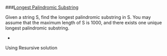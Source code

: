 ###[Longest Palindromic Substring](http://leetcode.com/onlinejudge#question_5)

Given a string S, find the longest palindromic substring in S. You may assume that the maximum length of S is 1000, and there exists one unique longest palindromic substring.

-

Using Resursive solution
